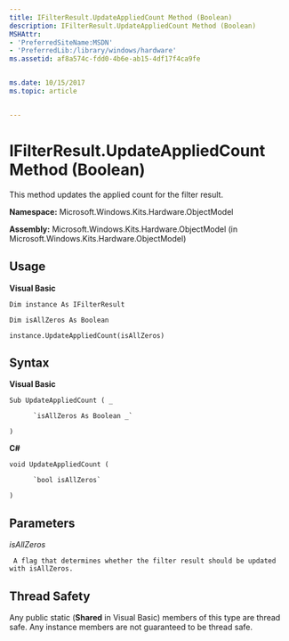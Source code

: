 ```yaml
---
title: IFilterResult.UpdateAppliedCount Method (Boolean)
description: IFilterResult.UpdateAppliedCount Method (Boolean)
MSHAttr:
- 'PreferredSiteName:MSDN'
- 'PreferredLib:/library/windows/hardware'
ms.assetid: af8a574c-fdd0-4b6e-ab15-4df17f4ca9fe


ms.date: 10/15/2017
ms.topic: article


---
```


# IFilterResult.UpdateAppliedCount Method (Boolean)


This method updates the applied count for the filter result.

**Namespace:** Microsoft.Windows.Kits.Hardware.ObjectModel

**Assembly:** Microsoft.Windows.Kits.Hardware.ObjectModel (in Microsoft.Windows.Kits.Hardware.ObjectModel)

## <span id="Usage"></span><span id="usage"></span><span id="USAGE"></span>Usage


**Visual Basic**

`Dim instance As IFilterResult`

`Dim isAllZeros As Boolean`

`instance.UpdateAppliedCount(isAllZeros)`

## <span id="Syntax"></span><span id="syntax"></span><span id="SYNTAX"></span>Syntax


**Visual Basic**

`Sub UpdateAppliedCount ( _`

          `isAllZeros As Boolean _`

`)`

**C#**

`void UpdateAppliedCount (`

          `bool isAllZeros`

`)`

## <span id="Parameters"></span><span id="parameters"></span><span id="PARAMETERS"></span>Parameters


*isAllZeros*

     A flag that determines whether the filter result should be updated with isAllZeros.

## <span id="Thread_Safety"></span><span id="thread_safety"></span><span id="THREAD_SAFETY"></span>Thread Safety


Any public static (**Shared** in Visual Basic) members of this type are thread safe. Any instance members are not guaranteed to be thread safe.

 

 






